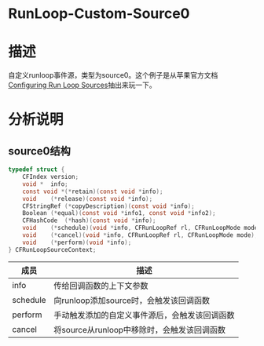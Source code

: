 # RunLoop-Custom-Source0
# 描述

自定义runloop事件源，类型为source0。这个例子是从苹果官方文档[Configuring Run Loop Sources](https://developer.apple.com/library/archive/documentation/Cocoa/Conceptual/Multithreading/RunLoopManagement/RunLoopManagement.html#//apple_ref/doc/uid/10000057i-CH16-SW7)抽出来玩一下。

# 分析说明

## source0结构

```c
typedef struct {
    CFIndex	version;
    void *	info;
    const void *(*retain)(const void *info);
    void	(*release)(const void *info);
    CFStringRef	(*copyDescription)(const void *info);
    Boolean	(*equal)(const void *info1, const void *info2);
    CFHashCode	(*hash)(const void *info);
    void	(*schedule)(void *info, CFRunLoopRef rl, CFRunLoopMode mode);
    void	(*cancel)(void *info, CFRunLoopRef rl, CFRunLoopMode mode);
    void	(*perform)(void *info);
} CFRunLoopSourceContext;
```

| 成员     | 描述                                           |
| -------- | ---------------------------------------------- |
| info     | 传给回调函数的上下文参数                       |
| schedule | 向runloop添加source时，会触发该回调函数        |
| perform  | 手动触发添加的自定义事件源后，会触发该回调函数 |
| cancel   | 将source从runloop中移除时，会触发该回调函数    |

